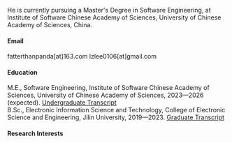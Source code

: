 

He is currently pursuing a Master's Degree in Software Engineering, at Institute of Software Chinese Academy of Sciences, University of Chinese Academy of Sciences, China.

#### Email
fatterthanpanda[at]163.com
lzlee0106[at]gmail.com

#### Education
M.E., Software Engineering, Institute of Software Chinese Academy of Sciences, University of Chinese Academy of Sciences, 2023—2026 (expected). [Undergraduate Transcript](./PDF/Official%20Undergraduate%20Transcript.pdf)\
B.Sc., Electronic Information Science and Technology, College of Electronic Science and Engineering, Jilin University, 2019—2023. [Graduate Transcript](./PDF/Official%20Graduate%20Transcript.pdf)

#### Research Interests


